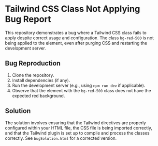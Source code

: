 # Tailwind CSS Class Not Applying Bug Report

This repository demonstrates a bug where a Tailwind CSS class fails to apply despite correct usage and configuration. The class `bg-red-500` is not being applied to the element, even after purging CSS and restarting the development server.

## Bug Reproduction

1. Clone the repository.
2. Install dependencies (if any).
3. Run the development server (e.g., using `npm run dev` if applicable).
4. Observe that the element with the `bg-red-500` class does not have the expected red background.

## Solution

The solution involves ensuring that the Tailwind directives are properly configured within your HTML file, the CSS file is being imported correctly, and that the Tailwind plugin is set up to compile and process the classes correctly.  See `bugSolution.html` for a corrected version.